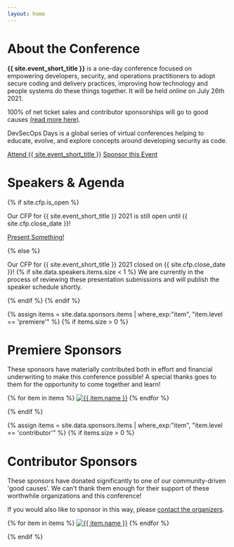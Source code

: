 ```yaml
---
layout: home
---
```


# About the Conference

**{{ site.event_short_title }}** is a one-day conference focused on empowering developers, security, and operations practitioners to adopt secure coding and delivery practices, improving how technology and people systems do these things together. It will be held online on July 26th 2021.

100% of net ticket sales and contributor sponsorships will go to good causes [(read more here)](/efforts).

DevSecOps Days is a global series of virtual conferences helping to educate, evolve, and explore concepts around developing security as code.

<div class="flexbox">
  <a class="flexbox-button" href="{{ site.registration.relative_path }}">Attend {{ site.event_short_title }}</a>
  <a class="flexbox-button" href="/sponsor">Sponsor this Event</a>
</div>

# Speakers & Agenda

{% if site.cfp.is_open %}

Our CFP for {{ site.event_short_title }} 2021 is still open until {{ site.cfp.close_date }}!

<div class="flexbox">
  <a class="flexbox-button" href="https://www.papercall.io/devsecops-days-boston-2021">Present Something!</a>
</div>

{% else %}

Our CFP for {{ site.event_short_title }} 2021 closed on {{ site.cfp.close_date }}!
{% if site.data.speakers.items.size < 1 %}
We are currently in the process of reviewing these presentation submissions and will publish the speaker schedule shortly.

{% endif %}
{% endif %}


{% assign items = site.data.sponsors.items | where_exp:"item", "item.level == 'premiere'" %}
{% if items.size > 0 %}

# Premiere Sponsors

These sponsors have materially contributed both in effort and financial underwriting to make this conference possible! A special thanks goes to them for the opportunity to come together and learn!

<div class="flexbox">
  {% for item in items %}
    <a href="{{ item.link }}"><img class="sponsor-logo-{{ item.level }}" src="/assets/images/sponsors/{{ item.logo }}" title="{{ item.name }}"></a>
  {% endfor %}
</div>

{% endif %}

{% assign items = site.data.sponsors.items | where_exp:"item", "item.level == 'contributor'" %}
{% if items.size > 0 %}

# Contributor Sponsors

These sponsors have donated significantly to one of our community-driven 'good causes'.
We can't thank them enough for their support of these worthwhile organizations and this conference!

If you would also like to sponsor in this way, please [contact the organizers](/contact).

<div class="flexbox">
  {% for item in items %}
    <a href="{{ item.link }}"><img class="sponsor-logo-{{ item.level }}" src="/assets/images/sponsors/{{ item.logo }}" title="{{ item.name }}"></a>
  {% endfor %}
</div>

{% endif %}
